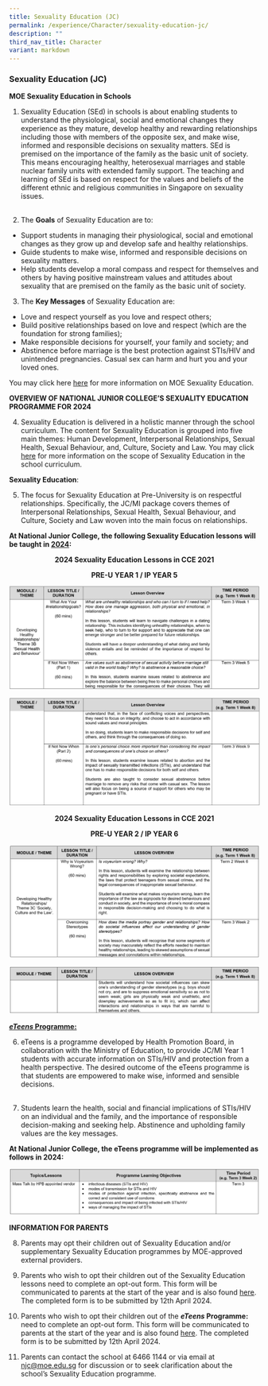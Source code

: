 ```yaml
---
title: Sexuality Education (JC)
permalink: /experience/Character/sexuality-education-jc/
description: ""
third_nav_title: Character
variant: markdown
---
```

### Sexuality Education (JC)

**MOE Sexuality Education in Schools**

1. Sexuality Education (SEd) in schools is about enabling students to understand the physiological, social and emotional changes they experience as they mature, develop healthy and rewarding relationships including those with members of the opposite sex, and make wise, informed and responsible decisions on sexuality matters. SEd is premised on the importance of the family as the basic unit of society. This means encouraging healthy, heterosexual marriages and stable nuclear family units with extended family support. The teaching and learning of SEd is based on respect for the values and beliefs of the different ethnic and religious communities in Singapore on sexuality issues. <br><br>

2. The **Goals** of Sexuality Education are to:

* Support students in managing their physiological, social and emotional changes as they grow up and develop safe and healthy relationships.
* Guide students to make wise, informed and responsible decisions on sexuality matters.
* Help students develop a moral compass and respect for themselves and others by having positive mainstream values and attitudes about sexuality that are premised on the family as the basic unit of society. 


3. The **Key Messages** of Sexuality Education are:

* Love and respect yourself as you love and respect others;
* Build positive relationships based on love and respect (which are the foundation for strong families);
* Make responsible decisions for yourself, your family and society; and
* Abstinence before marriage is the best protection against STIs/HIV and unintended pregnancies. Casual sex can harm and hurt you and your loved ones.

You may click here [here](https://go.gov.sg/moe-sexuality-education) for more information on MOE Sexuality Education.

**OVERVIEW OF NATIONAL JUNIOR COLLEGE’S SEXUALITY EDUCATION PROGRAMME FOR 2024**

4. Sexuality Education is delivered in a holistic manner through the school curriculum. The content for Sexuality Education is grouped into five main themes: Human Development, Interpersonal Relationships, Sexual Health, Sexual Behaviour, and, Culture, Society and Law. You may click [here](https://go.gov.sg/moe-sexuality-education-scope) for more information on the scope of Sexuality Education in the school curriculum.

**Sexuality Education**:

5. The focus for Sexuality Education at Pre-University is on respectful relationships. Specifically, the JC/MI package covers themes of Interpersonal Relationships, Sexual Health, Sexual Behaviour, and Culture, Society and Law woven into the main focus on relationships. 

**At National Junior College, the following Sexuality Education lessons will be taught in <u>2024</u>:**

<center> <b>2024 Sexuality Education Lessons in CCE 2021</b>

<b> PRE-U YEAR 1 / IP YEAR 5 </b> </center>

![](/images/For%20Sexual%20Education%20JC%20&amp;%20Sec/PREUY1_IPY5_1.png)

![](/images/For%20Sexual%20Education%20JC%20&amp;%20Sec/PREUY1_IPY5_2.png)

<center> <b>2024 Sexuality Education Lessons in CCE 2021</b>

<b> PRE-U YEAR 2 / IP YEAR 6 </b> </center>

![](/images/For%20Sexual%20Education%20JC%20&amp;%20Sec/PREUY2_IPY6_1.png)

![](/images/For%20Sexual%20Education%20JC%20&amp;%20Sec/PREUY2_IPY6_2.png)


<b><u> *eTeens* Programme: </u></b> 

6. eTeens is a programme developed by Health Promotion Board, in collaboration with the Ministry of Education, to provide JC/MI Year 1 students with accurate information on STIs/HIV and protection from a health perspective. The desired outcome of the eTeens programme is that students are empowered to make wise, informed and sensible decisions. <br><br>

7. Students learn the health, social and financial implications of STIs/HIV on an individual and the family, and the importance of responsible decision-making and seeking help. Abstinence and upholding family values are the key messages. 

**At National Junior College, the eTeens programme will be implemented as follows in 2024:**

![](/images/For%20Sexual%20Education%20JC%20&amp;%20Sec/eTeens.png)

**INFORMATION FOR PARENTS**

8. Parents may opt their children out of Sexuality Education and/or supplementary Sexuality Education programmes by MOE-approved external providers. 

9. Parents who wish to opt their children out of the Sexuality Education lessons need to complete an opt-out form. This form will be communicated to parents at the start of the year and is also found [here](https://form.gov.sg/65b0d83d2f6c2880eb08018b). The completed form is to be submitted by 12th April 2024. 

10. Parents who wish to opt their children out of the <b> *eTeens* Programme: </b> need to complete an opt-out form. This form will be communicated to parents at the start of the year and is also found [here](https://form.gov.sg/65b0d9577ed92f9250dadb36). The completed form is to be submitted by 12th April 2024. 

11. Parents can contact the school at 6466 1144 or via email at njc@moe.edu.sg for discussion or to seek clarification about the school’s Sexuality Education programme.